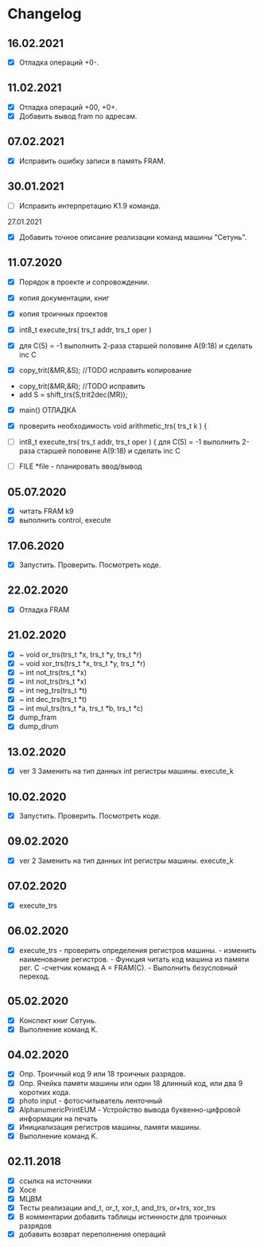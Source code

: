 # Changelog

## 16.02.2021

- [X] Отладка операций +0-.

## 11.02.2021

- [X] Отладка операций +00, +0+.
- [X] Добавить вывод fram по адресам.

## 07.02.2021

- [X] Исправить ошибку записи в память FRAM.

## 30.01.2021

- [ ] Исправить интерпретацию K1.9 команда.

27.01.2021

- [X] Добавить точное описание реализации команд машины "Сетунь".

## 11.07.2020

- [x] Порядок в проекте и сопровождении.
- [X] копия документации, книг
- [X] копия троичных проектов

- [x] int8_t execute_trs( trs_t addr, trs_t oper )

- [X] для С(5) = -1 выполнить 2-раза старшей половине A(9:18) и сделать inc C
- [X] copy_trit(&MR,&S); //TODO исправить копирование
- copy_trit(&MR,&R); //TODO исправить
- add S = shift_trs(S,trit2dec(MR));

- [x] main() ОТЛАДКА

- [x] проверить необходимость void arithmetic_trs( trs_t k ) {

- [ ] int8_t execute_trs( trs_t addr, trs_t oper ) { для С(5) = -1 выполнить 2-раза старшей половине A(9:18) и сделать
  inc C

- [ ] FILE *file - планировать ввод/вывод

## 05.07.2020

- [X]  читать FRAM k9
- [X]  выполнить control, execute

## 17.06.2020

- [X] Запустить. Проверить. Посмотреть коде.

## 22.02.2020

- [X] Отладка FRAM

## 21.02.2020

- [X] ~ void or_trs(trs_t *x, trs_t *y, trs_t *r)
- [X] ~ void xor_trs(trs_t *x, trs_t *y, trs_t *r)
- [X] ~ int not_trs(trs_t *x)
- [X] ~ int not_trs(trs_t *x)
- [X] ~ int neg_trs(trs_t *t)
- [X] ~ int dec_trs(trs_t *t)
- [X] ~ int mul_trs(trs_t *a, trs_t *b, trs_t *c)
- [X] dump_fram
- [X] dump_drum

## 13.02.2020

- [X] ver 3 Заменить на тип данных int регистры машины. execute_k

## 10.02.2020

- [X] Запустить. Проверить. Посмотреть коде.

## 09.02.2020

- [X] ver 2 Заменить на тип данных int регистры машины. execute_k

## 07.02.2020

- [X] execute_trs

## 06.02.2020

- [X] execute_trs - проверить определения регистров машины. - изменить наименование регистров. - Функция читать код
  машина из памяти рег. С -счетчик команд A = FRAM(C). - Выполнить безусловный переход.

## 05.02.2020

- [X] Конспект книг Сетунь.
- [X] Выполнение команд K.

## 04.02.2020

- [X] Опр. Троичный код 9 или 18 троичных разрядов.
- [X] Опр. Ячейка памяти машины или один 18 длинный код, или два 9 коротких кода.
- [X] photo input - фотосчитыватель ленточный
- [X] AlphanumericPrintEUM - Устройство вывода буквенно-цифровой информации на печать
- [X] Инициализация регистров машины, памяти машины.
- [X] Выполнение команд K.

## 02.11.2018

- [X] ссылка на источники
- [X] Хосе
- [X] МЦВМ
- [X] Тесты реализации and_t, or_t, xor_t, and_trs, or+trs, xor_trs
- [X] В комментарии добавить таблицы истинности для троичных разрядов
- [X] добавить возврат переполнения операций

